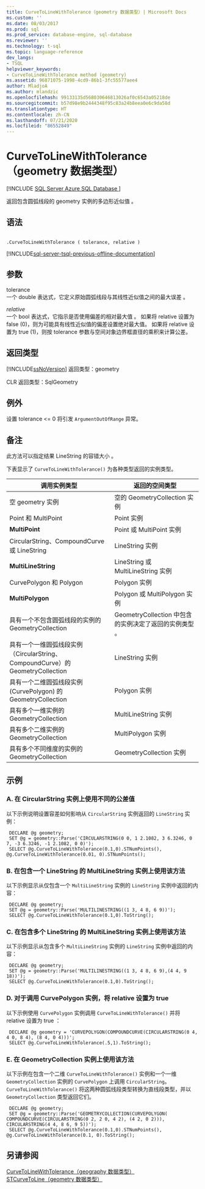 ```yaml
---
title: CurveToLineWithTolerance（geometry 数据类型）| Microsoft Docs
ms.custom: ''
ms.date: 08/03/2017
ms.prod: sql
ms.prod_service: database-engine, sql-database
ms.reviewer: ''
ms.technology: t-sql
ms.topic: language-reference
dev_langs:
- TSQL
helpviewer_keywords:
- CurveToLineWithTolerance method (geometry)
ms.assetid: 96871075-1998-4cd9-86b1-3fc55577aee4
author: MladjoA
ms.author: mlandzic
ms.openlocfilehash: 99133135d568030646813026af0c6543a05218de
ms.sourcegitcommit: b57d98e9b2444348f95c83a24b8eea0e6c9da58d
ms.translationtype: HT
ms.contentlocale: zh-CN
ms.lasthandoff: 07/21/2020
ms.locfileid: "86552849"
---
```

# <a name="curvetolinewithtolerance-geometry-data-type"></a>CurveToLineWithTolerance（geometry 数据类型）
[!INCLUDE [SQL Server Azure SQL Database ](../../includes/applies-to-version/sql-asdb.md)]

返回包含圆弧线段的 geometry 实例的多边形近似值  。
  
## <a name="syntax"></a>语法  
  
```  
  
.CurveToLineWithTolerance ( tolerance, relative )  
```  
  
[!INCLUDE[sql-server-tsql-previous-offline-documentation](../../includes/sql-server-tsql-previous-offline-documentation.md)]

## <a name="arguments"></a>参数
 tolerance   
 一个 double 表达式，它定义原始圆弧线段与其线性近似值之间的最大误差  。  
  
 *relative*  
 一个 bool 表达式，它指示是否使用偏差的相对最大值  。 如果将 relative 设置为 false (0)，则为可能具有线性近似值的偏差设置绝对最大值。 如果将 relative 设置为 true (1)，则按 tolerance 参数与空间对象边界框直径的乘积来计算公差。  
  
## <a name="return-types"></a>返回类型  
 [!INCLUDE[ssNoVersion](../../includes/ssnoversion-md.md)] 返回类型：geometry   
  
 CLR 返回类型：SqlGeometry   
  
## <a name="exceptions"></a>例外  
 设置 tolerance <= 0 将引发 `ArgumentOutOfRange` 异常。  
  
## <a name="remarks"></a>备注  
 此方法可以指定结果 LineString 的容错大小  。  
  
 下表显示了 `CurveToLineWithTolerance()` 为各种类型返回的实例类型。  
  
|调用实例类型|返回的空间类型|  
|----------------------------|---------------------------|  
|空 geometry 实例|空的 GeometryCollection 实例 |  
|Point 和 MultiPoint  |Point 实例 |  
|**MultiPoint**|Point 或 MultiPoint 实例  |  
|CircularString、CompoundCurve 或 LineString   |LineString 实例 |  
|**MultiLineString**|LineString 或 MultiLineString 实例  |  
|CurvePolygon 和 Polygon  |Polygon 实例 |  
|**MultiPolygon**|Polygon 或 MultiPolygon 实例  |  
|具有一个不包含圆弧线段的实例的 GeometryCollection |GeometryCollection 中包含的实例决定了返回的实例类型  。|  
|具有一个一维圆弧线段实例（CircularString、CompoundCurve）的 GeometryCollection   |LineString 实例 |  
|具有一个二维圆弧线段实例 (CurvePolygon) 的 GeometryCollection  |Polygon 实例 |  
|具有多个一维实例的 GeometryCollection |MultiLineString 实例 |  
|具有多个二维实例的 GeometryCollection |MultiPolygon 实例 |  
|具有多个不同维度的实例的 GeometryCollection |GeometryCollection 实例 |  
  
## <a name="examples"></a>示例  
  
### <a name="a-using-different-tolerance-values-on-a-circularstring-instance"></a>A. 在 CircularString 实例上使用不同的公差值  
 以下示例说明设置容差如何影响从 `CircularString` 实例返回的 `LineString` 实例：  
  
```
 DECLARE @g geometry; 
 SET @g = geometry::Parse('CIRCULARSTRING(0 0, 1 2.1082, 3 6.3246, 0 7, -3 6.3246, -1 2.1082, 0 0)'); 
 SELECT @g.CurveToLineWithTolerance(0.1,0).STNumPoints(), @g.CurveToLineWithTolerance(0.01, 0).STNumPoints();
 ```  
  
### <a name="b-using-the-method-on-a-multilinestring-instance-containing-one-linestring"></a>B. 在包含一个 LineString 的 MultiLineString 实例上使用该方法  
 以下示例显示从仅包含一个 `MultiLineString` 实例的 `LineString` 实例中返回的内容：  
  
```
 DECLARE @g geometry; 
 SET @g = geometry::Parse('MULTILINESTRING((1 3, 4 8, 6 9))'); 
 SELECT @g.CurveToLineWithTolerance(0.1,0).ToString();
 ```  
  
### <a name="c-using-the-method-on-a-multilinestring-instance-containing-multiple-linestrings"></a>C. 在包含多个 LineString 的 MultiLineString 实例上使用该方法  
 以下示例显示从包含多个 `MultiLineString` 实例的 `LineString` 实例中返回的内容：  
  
```
 DECLARE @g geometry; 
 SET @g = geometry::Parse('MULTILINESTRING((1 3, 4 8, 6 9),(4 4, 9 18))'); 
 SELECT @g.CurveToLineWithTolerance(0.1,0).ToString();
 ```  
  
### <a name="d-setting-relative-to-true-for-an-invoking-curvepolygon-instance"></a>D. 对于调用 CurvePolygon 实例，将 relative 设置为 true  
 以下示例使用 `CurvePolygon` 实例调用 `CurveToLineWithTolerance()` 并将 relative 设置为 true  ：  
  
```
 DECLARE @g geometry = 'CURVEPOLYGON(COMPOUNDCURVE(CIRCULARSTRING(0 4, 4 0, 8 4), (8 4, 0 4)))'; 
 SELECT @g.CurveToLineWithTolerance(.5,1).ToString();
 ```  
  
### <a name="e-using-the-method-on-a-geometrycollection-instance"></a>E. 在 GeometryCollection 实例上使用该方法  
 以下示例在包含一个二维 `CurveToLineWithTolerance()` 实例和一个一维 `GeometryCollection` 实例的 `CurvePolygon` 上调用 `CircularString`。 `CurveToLineWithTolerance()` 将这两种圆弧线段类型转换为直线段类型，并以 `GeometryCollection` 类型返回它们。  
  
```
 DECLARE @g geometry; 
 SET @g = geometry::Parse('GEOMETRYCOLLECTION(CURVEPOLYGON( COMPOUNDCURVE(CIRCULARSTRING(0 2, 2 0, 4 2), (4 2, 0 2))), CIRCULARSTRING(4 4, 8 6, 9 5))'); 
 SELECT @g.CurveToLineWithTolerance(0.1,0).STNumPoints(), @g.CurveToLineWithTolerance(0.1, 0).ToString();
 ```  
  
## <a name="see-also"></a>另请参阅  
 [CurveToLineWithTolerance（geography 数据类型）](../../t-sql/spatial-geography/curvetolinewithtolerance-geography-data-type.md)   
 [STCurveToLine（geometry 数据类型）](../../t-sql/spatial-geometry/stcurvetoline-geometry-data-type.md)  
  
  

